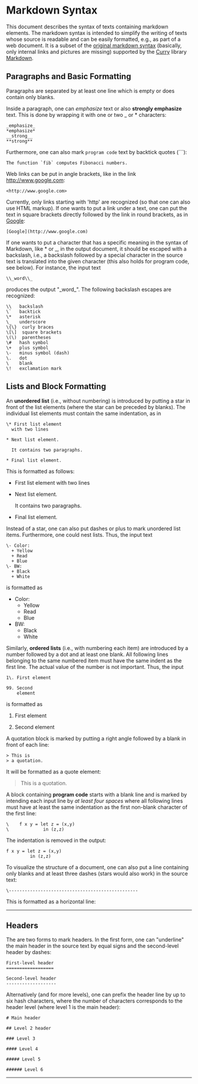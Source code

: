 Markdown Syntax
===============

This document describes the syntax of texts containing
markdown elements. The markdown syntax is intended to simplify
the writing of texts whose source is readable and can be easily formatted,
e.g., as part of a web document.
It is a subset of the
[original markdown syntax](http://en.wikipedia.org/wiki/Markdown)
(basically, only internal links and pictures are missing)
supported by the
[Curry](http://curry-lang.org/) library
[Markdown](http://www.informatik.uni-kiel.de/~pakcs/lib/CDOC/Markdown.html).

Paragraphs and Basic Formatting
-------------------------------

Paragraphs are separated by at least one line which is empty
or does contain only blanks.

Inside a paragraph, one can _emphasize_ text or
also **strongly emphasize** text. This is done by wrapping it
with one or two \_ or \* characters:

    _emphasize_
    *emphasize*
    __strong__
    **strong**

Furthermore, one can also mark `program code` text by
backtick quotes (`\``):

    The function `fib` computes Fibonacci numbers.

Web links can be put in angle brackets, like in the
link <http://www.google.com>:

    <http://www.google.com>

Currently, only links starting with 'http' are recognized
(so that one can also use HTML markup).
If one wants to put a link under a text,
one can put the text in square brackets directly followed by the
link in round brackets, as in
[Google](http://www.google.com):

    [Google](http://www.google.com)

If one wants to put a character that has a specific meaning
in the syntax of Markdown,
like \* or \_, in the output document, it should be escaped with a
backslash, i.e., a backslash followed by a special character in the
source text is translated into the given character
(this also holds for program code, see below).
For instance, the input text

    \\_word\\_

produces the output "\_word\_".
The following backslash escapes are recognized:

    \\   backslash
    \`   backtick
    \*   asterisk
    \_   underscore
    \{\}  curly braces
    \[\]  square brackets
    \(\)  parentheses
    \#   hash symbol
    \+   plus symbol
    \-   minus symbol (dash)
    \.   dot
    \    blank
    \!   exclamation mark

Lists and Block Formatting
--------------------------

An **unordered list** (i.e., without numbering)
is introduced by putting a star in front of the list elements
(where the star can be preceded by blanks). The individual
list elements must contain the same indentation, as in

    \* First list element
      with two lines
    
    * Next list element.
    
      It contains two paragraphs.
    
    * Final list element.

This is formatted as follows:    

 * First list element
   with two lines

 * Next list element.

   It contains two paragraphs.

 * Final list element.

Instead of a star, one can also put dashes or plus to mark
unordered list items. Furthermore, one could nest lists.
Thus, the input text

    \- Color:
      + Yellow
      + Read
      + Blue
    \- BW:
      + Black
      + White

is formatted as

 - Color:
   + Yellow
   + Read
   + Blue
 - BW:
   + Black
   + White

Similarly, **ordered lists** (i.e., with numbering each item)
are introduced by a number followed by a dot and at least one blank.
All following lines belonging to the same numbered item
must have the same indent as the first line.
The actual value of the number is not important. Thus, the input

    1\. First element
    
    99. Second
        element

is formatted as

 1. First element

 99. Second
     element

A quotation block is marked by putting a right angle followed
by a blank in front of each line:

    > This is
    > a quotation.

It will be formatted as a quote element:

> This is
> a quotation.

A block containing **program code** starts with a blank line and is
marked by intending each input line by _at least four spaces_ where
all following lines must have at least the same indentation as the
first non-blank character of the first line:

    \    f x y = let z = (x,y)
    \             in (z,z)

The indentation is removed in the output:

    f x y = let z = (x,y)
             in (z,z)

To visualize the structure of a document, one can also put a line
containing only blanks and at least three dashes (stars would also work)
in the source text:

    \-------------------------------------------------

This is formatted as a horizontal line:

-------------------------------------------------

Headers
-------

The are two forms to mark headers.
In the first form, one can "underline" the main header
in the source text by equal signs
and the second-level header by dashes:

    First-level header
    ==================

    Second-level header
    -------------------

Alternatively (and for more levels), one can prefix the
header line by up to six hash characters, where the number of
characters corresponds to the header level (where level 1 is the
main header):

    # Main header
    
    ## Level 2 header
    
    ### Level 3
    
    #### Level 4
    
    ##### Level 5
    
    ###### Level 6
    
***********************************************************************
